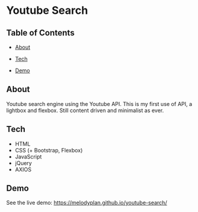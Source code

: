 # Youtube Search

## Table of Contents

* [About](#about)

* [Tech](#tech)

* [Demo](#demo)

## About

Youtube search engine using the Youtube API. This is my first use of API, a lightbox and flexbox. Still content driven and minimalist as ever.

## Tech

* HTML
* CSS (+ Bootstrap, Flexbox)
* JavaScript
* jQuery
* AXIOS

## Demo

See the live demo: https://melodyplan.github.io/youtube-search/

